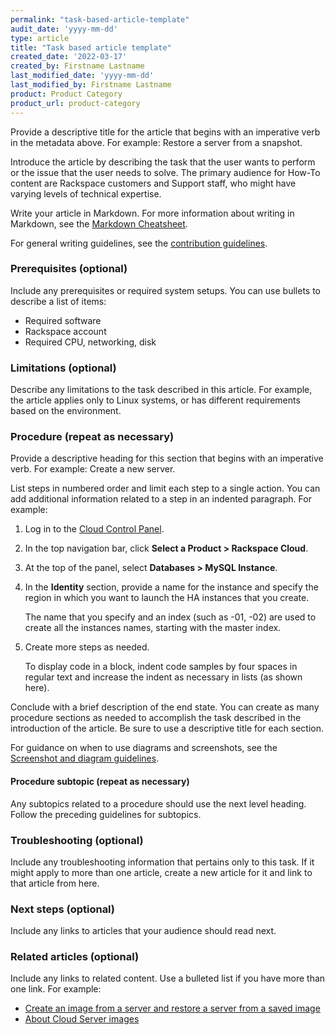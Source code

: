 ```yaml
---
permalink: "task-based-article-template"
audit_date: 'yyyy-mm-dd'
type: article
title: "Task based article template"
created_date: '2022-03-17'
created_by: Firstname Lastname
last_modified_date: 'yyyy-mm-dd'
last_modified_by: Firstname Lastname
product: Product Category
product_url: product-category
---
```


Provide a descriptive title for the article that begins with an imperative verb in the metadata
above. For example: Restore a server from a snapshot.

Introduce the article by describing the task that the user wants to perform or the issue that the
user needs to solve. The primary audience for How-To content are Rackspace customers and Support
staff, who might have varying levels of technical expertise.

Write your article in Markdown. For more information about writing in Markdown, see the [Markdown
Cheatsheet](https://github.com/adam-p/markdown-here/wiki/Markdown-Cheatsheet).

For general writing guidelines, see the [contribution
guidelines](https://github.com/rackerlabs/rackspace-how-to/blob/master/CONTRIBUTING.md).

### Prerequisites (optional)

Include any prerequisites or required system setups. You can use bullets to describe a list of items:

- Required software
- Rackspace account
- Required CPU, networking, disk

### Limitations (optional)

Describe any limitations to the task described in this article. For example, the article applies
only to Linux systems, or has different requirements based on the environment.

### Procedure (repeat as necessary)

Provide a descriptive heading for this section that begins with an imperative verb. For example:
Create a new server.

List steps in numbered order and limit each step to a single action. You can add additional
information related to a step in an indented paragraph. For example:

1. Log in to the [Cloud Control Panel](https://login.rackspace.com).
2. In the top navigation bar, click **Select a Product > Rackspace Cloud**.
3. At the top of the panel, select **Databases > MySQL Instance**.
4. In the **Identity** section, provide a name for the instance and specify the region in which you
   want to launch the HA instances that you create.

   The name that you specify and an index (such as -01, -02) are used to create all the instances
   names, starting with the master index.

5. Create more steps as needed.

   To display code in a block, indent code samples by four spaces in regular text and increase the
   indent as necessary in lists (as shown here).

Conclude with a brief description of the end state. You can create as many procedure sections as
needed to accomplish the task described in the introduction of the article. Be sure to use a
descriptive title for each section.

For guidance on when to use diagrams and screenshots, see the [Screenshot and diagram
guidelines](http://rackerlabs.github.io/docs-rackspace/style-guide/screenshot-diagram-guidelines.html).

#### Procedure subtopic (repeat as necessary)

Any subtopics related to a procedure should use the next level heading. Follow the preceding
guidelines for subtopics.

### Troubleshooting (optional)

Include any troubleshooting information that pertains only to this task. If it might apply to more
than one article, create a new article for it and link to that article from here.

### Next steps (optional)

Include any links to articles that your audience should read next.

### Related articles (optional)

Include any links to related content. Use a bulleted list if you have more than one link. For
example:

- [Create an image from a server and restore a server from a saved image](/how-to/create-an-image-from-a-server-and-restore-a-server-from-a-saved-image)
- [About Cloud Server images](/how-to/about-cloud-server-images)
